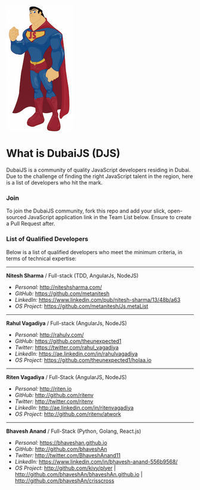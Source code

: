 ![superman-logo](Superman_JS.jpg)

# What is DubaiJS (DJS)

DubaiJS is a community of quality JavaScript developers residing in Dubai. Due to the challenge of finding the right JavaScript talent in the region, here is a list of developers who hit the mark.

### Join

To join the DubaiJS community, fork this repo and add your slick, open-sourced JavaScript application link in the Team List below. Ensure to create a Pull Request after.

### List of Qualified Developers

Below is a list of qualified developers who meet the minimum criteria, in terms of technical expertise:

------------

**Nitesh Sharma**
/ Full-stack (TDD, AngularJs, NodeJS)

- *Personal:* http://niteshsharma.com/
- *GitHub:* https://github.com/metanitesh
- *LinkedIn:* https://www.linkedin.com/pub/nitesh-sharma/13/48b/a63
- *OS Project:* https://github.com/metanitesh/Js.metaList

------------

**Rahul Vagadiya**
/ Full-stack (AngularJs, NodeJS)

- *Personal:* http://rahulv.com/
- *GitHub:* https://github.com/theunexpected1
- *Twitter:* https://twitter.com/rahul_vagadiya
- *LinkedIn:* https://ae.linkedin.com/in/rahulvagadiya
- *OS Project:* https://github.com/theunexpected1/holaa.io

------------

**Riten Vagadiya**
/ Full-Stack (AngularJS, NodeJS)

- *Personal:* http://riten.io
- *GitHub:* http://github.com/ritenv
- *Twitter:* http://twitter.com/ritenv
- *LinkedIn:* http://ae.linkedin.com/in/ritenvagadiya
- *OS Project:* http://github.com/ritenv/atwork

------------

**Bhavesh Anand**
/ Full-Stack (Python, Golang, React.js)

- *Personal:* https://bhaveshan.github.io
- *GitHub:* http://github.com/bhaveshAn
- *Twitter:* http://twitter.com/BhaveshAnand11
- *LinkedIn:* https://www.linkedin.com/in/bhavesh-anand-556b9568/
- *OS Project:* http://github.com/kivy/plyer | http://github.com/bhaveshAn/bhaveshAn.github.io | http://github.com/bhaveshAn/crisscross




